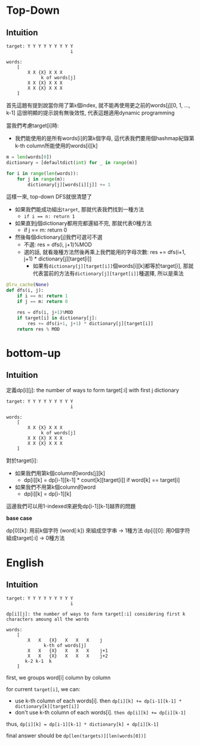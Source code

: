 # Top-Down

## Intuition

```
target: Y Y Y Y Y Y Y Y Y
                        i

words:
    [
        X X {X} X X X
             k of words[j]
        X X {X} X X X
        X X {X} X X X
    ]
```

首先這題有提到說當你用了第`k`個index, 就不能再使用更之前的words[j][0, 1, ..., k-1]
這很明顯的提示說有無後效性, 代表這題適用dynamic programming

當我們考慮target[i]時:
- 我們能使用的是所有words[i]的第`k`個字母, 這代表我們要用個hashmap紀錄第k-th column所能使用的words[i][k]

```py
m = len(words[0])
dictionary = [defaultdict(int) for _ in range(m)]

for i in range(len(words)):
    for j in range(m):
        dictionary[j][words[i][j]] += 1
```

這樣一來, top-down DFS就很清楚了
- 如果我們能成功組出`target`, 那就代表我們找到一種方法
  - `if i == n: return 1`
- 如果直到j個dictionary都用完都還組不完, 那就代表0種方法
  - if j == m: return 0
- 然後每個dictionary[j]我們可選可不選
  - 不選: res = dfs(i, j+1)%MOD
  - 選的話, 就看幾種方法然後再乘上我們能用的字母次數: res += dfs(i+1, j+1) * dictionary[j][target[i]]
    - 如果有`dictionary[j][target[i]]`個words[i][k]都等於target[i], 那就代表當前的方法有`dictionary[j][target[i]]`種選擇, 所以是乘法

```py
@lru_cache(None)
def dfs(i, j):
    if i == n: return 1
    if j == m: return 0

    res = dfs(i, j+1)%MOD
    if target[i] in dictionary[j]:
        res += dfs(i+1, j+1) * dictionary[j][target[i]]
    return res % MOD
```

# bottom-up

## Intuition

定義dp[i][j]: the number of ways to form target[:i] with first j dictionary

```
target: Y Y Y Y Y Y Y Y Y
                        i

words:
    [
        X X {X} X X X
             k of words[j]
        X X {X} X X X
        X X {X} X X X
    ]
```

對於target[i]:
- 如果我們用第k個column的words[j][k]
  - dp[i][k] = dp[i-1][k-1] * count[k][target[i]] if word[k] == target[i]
- 如果我們不用第k個column的word
  - dp[i][k] = dp[i-1][k]

這邊我們可以用1-indexed來避免dp[i-1][k-1]越界的問題

**base case**

dp[0][k]: 用前k個字符 (word[:k]) 來組成空字串 -> 1種方法
dp[i][0]: 用0個字符組成target[:i] -> 0種方法


# English

## Intuition

```
target: Y Y Y Y Y Y Y Y Y
                        i

dp[i][j]: the number of ways to form target[:i] considering first k characters amoung all the words

words:
    [
        X   X   {X}   X   X   X    j
              k-th of words[j]
        X   X   {X}   X   X   X    j+1
        X   X   {X}   X   X   X    j+2
       k-2 k-1  k
    ]
```

first, we groups word[i] column by column

for current `target[i]`, we can:
- use k-th column of each words[i]. then `dp[i][k] += dp[i-1][k-1] * dictionary[k][target[i]]`
- don't use k-th column of each words[i]. `then dp[i][k] += dp[i][k-1]`

thus, `dp[i][k] = dp[i-1][k-1] * dictionary[k] + dp[i][k-1]`

final answer should be `dp[len(targets)][len(words[0])]` 

